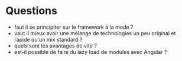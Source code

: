# Questions 

* faut il se principiter sur le framework à la mode ? 
* vaut il mieux avoir une mélange de technologies un peu original et rapide qu'un mix standard ?
* quels sont les avantages de vite ?
* est-il possible de faire du lazy load de modules avec Angular ?